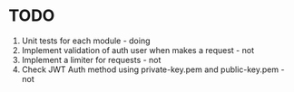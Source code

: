 # TODO

1. Unit tests for each module - doing
2. Implement validation of auth user when makes a request - not
3. Implement a limiter for requests - not
4. Check JWT Auth method using private-key.pem and public-key.pem - not
